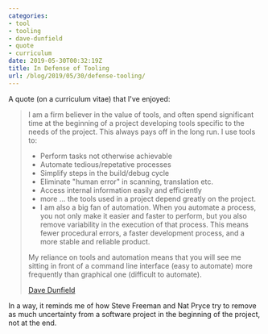 ```yaml
---
categories:
- tool
- tooling
- dave-dunfield
- quote
- curriculum
date: 2019-05-30T00:32:19Z
title: In Defense of Tooling
url: /blog/2019/05/30/defense-tooling/
---
```


A quote (on a curriculum vitae) that I've enjoyed:

> I am a firm believer in the value of tools, and often spend significant time at the beginning of a project developing tools specific to the needs of the project. This always pays off in the long run. I use tools to:
> 
> * Perform tasks not otherwise achievable
> * Automate tedious/repetative processes
> * Simplify steps in the build/debug cycle
> * Eliminate "human error" in scanning, translation etc.
> * Access internal information easily and efficiently
> * more ... the tools used in a project depend greatly on the project.
> * I am also a big fan of automation. When you automate a process, you not only make it easier and faster to perform, but you also remove variability in the execution of that process. This means fewer procedural errors, a faster development process, and a more stable and reliable product.
> 
> My reliance on tools and automation means that you will see me sitting in front of a command line interface (easy to automate) more frequently than graphical one (difficult to automate).
>
> [Dave Dunfield](http://dunfield.maknonsolutions.com/dave.htm)

In a way, it reminds me of how Steve Freeman and Nat Pryce try to remove as much uncertainty from a software project in the beginning of the project, not at the end.
